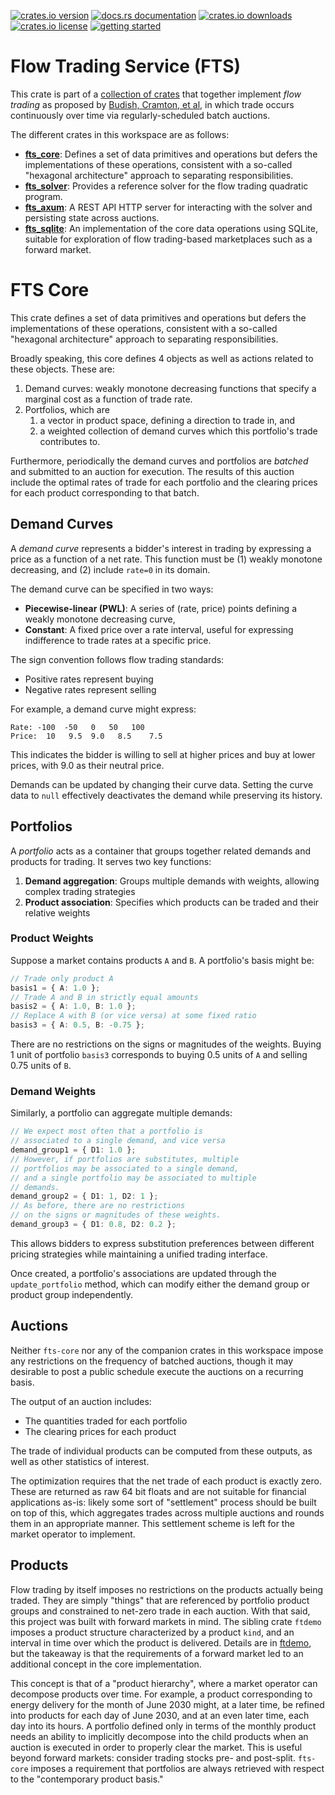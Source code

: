 [![crates.io version](https://img.shields.io/crates/v/fts-core.svg)](https://crates.io/crates/fts-core)
[![docs.rs documentation](https://img.shields.io/docsrs/fts-core.svg)](https://docs.rs/fts-core)
[![crates.io downloads](https://img.shields.io/crates/d/fts-core.svg)](https://crates.io/crates/fts-core)
[![crates.io license](https://img.shields.io/crates/l/fts-core.svg)](https://crates.io/crates/fts-core)
[![getting started](https://img.shields.io/badge/🕮_Guide-grey)](https://flowtrading.forwardmarketdesign.com/)

# Flow Trading Service (FTS)

This crate is part of a [collection of crates](https://github.com/forward-market-design/flow-trading-service) that together implement _flow trading_ as proposed
by [Budish, Cramton, et al](https://cramton.umd.edu/papers2020-2024/budish-cramton-kyle-lee-malec-flow-trading.pdf),
in which trade occurs continuously over time via regularly-scheduled batch auctions.

The different crates in this workspace are as follows:

- **[fts_core]**: Defines a set of data primitives and operations but defers the implementations of these operations, consistent with a so-called "hexagonal architecture" approach to separating responsibilities.
- **[fts_solver]**: Provides a reference solver for the flow trading quadratic program.
- **[fts_axum]**: A REST API HTTP server for interacting with the solver and persisting state across auctions.
- **[fts_sqlite]**: An implementation of the core data operations using SQLite, suitable for exploration of flow trading-based marketplaces such as a forward market.

[fts_core]: ../fts-core/README.md
[fts_solver]: ../fts-solver/README.md
[fts_axum]: ../fts-axum/README.md
[fts_sqlite]: ../fts-sqlite/README.md
[ftdemo]: ../ftdemo/README.md

# FTS Core

This crate defines a set of data primitives and operations but defers the implementations of these operations, consistent with a so-called "hexagonal architecture" approach to separating responsibilities.

Broadly speaking, this core defines 4 objects as well as actions related to these objects. These are:
1. Demand curves: weakly monotone decreasing functions that specify a marginal cost as a function of trade rate.
1. Portfolios, which are
    1. a vector in product space, defining a direction to trade in, and
    1. a weighted collection of demand curves which this portfolio's trade contributes to.

Furthermore, periodically the demand curves and portfolios are *batched* and submitted to an auction for execution. The results of this auction include the optimal rates of trade for each portfolio and the clearing prices for each product corresponding to that batch.

## Demand Curves

A _demand curve_ represents a bidder's interest in trading by expressing a price as a function of a net rate. This function must be (1) weakly monotone decreasing, and (2) include `rate=0` in its domain.

The demand curve can be specified in two ways:

- **Piecewise-linear (PWL)**: A series of (rate, price) points defining a weakly monotone decreasing curve,
- **Constant**: A fixed price over a rate interval, useful for expressing indifference to trade rates at a specific price.

The sign convention follows flow trading standards:

- Positive rates represent buying
- Negative rates represent selling

For example, a demand curve might express:

```text
Rate: -100  -50   0   50   100
Price:  10   9.5  9.0   8.5    7.5
```

This indicates the bidder is willing to sell at higher prices and buy at lower prices, with 9.0 as their neutral price.

Demands can be updated by changing their curve data. Setting the curve data to `null` effectively deactivates the demand while preserving its history.

## Portfolios

A _portfolio_ acts as a container that groups together related demands and products for trading. It serves two key functions:

1. **Demand aggregation**: Groups multiple demands with weights, allowing complex trading strategies
2. **Product association**: Specifies which products can be traded and their relative weights

### Product Weights

Suppose a market contains products `A` and `B`. A portfolio's basis might be:

```typescript
// Trade only product A
basis1 = { A: 1.0 };
// Trade A and B in strictly equal amounts
basis2 = { A: 1.0, B: 1.0 };
// Replace A with B (or vice versa) at some fixed ratio
basis3 = { A: 0.5, B: -0.75 };
```
There are no restrictions on the signs or magnitudes of the weights. Buying 1 unit of portfolio `basis3` corresponds to buying 0.5 units of `A` and selling 0.75 units of `B`.

### Demand Weights

Similarly, a portfolio can aggregate multiple demands:

```typescript
// We expect most often that a portfolio is
// associated to a single demand, and vice versa
demand_group1 = { D1: 1.0 };
// However, if portfolios are substitutes, multiple
// portfolios may be associated to a single demand,
// and a single portfolio may be associated to multiple
// demands.
demand_group2 = { D1: 1, D2: 1 };
// As before, there are no restrictions
// on the signs or magnitudes of these weights.
demand_group3 = { D1: 0.8, D2: 0.2 };
```

This allows bidders to express substitution preferences between different pricing strategies while maintaining a unified trading interface.

Once created, a portfolio's associations are updated through the `update_portfolio` method, which can modify either the demand group or product group independently.

## Auctions

Neither `fts-core` nor any of the companion crates in this workspace impose any restrictions on the frequency of batched auctions, though it may desirable to post a public schedule execute the auctions on a recurring basis.

The output of an auction includes:

- The quantities traded for each portfolio
- The clearing prices for each product

The trade of individual products can be computed from these outputs, as well as other statistics of interest.

The optimization requires that the net trade of each product is exactly zero. These are returned as raw 64 bit floats and are not suitable for financial applications as-is: likely some sort of "settlement" process should be built on top of this, which aggregates trades across multiple auctions and rounds them in an appropriate manner. This settlement scheme is left for the market operator to implement.

## Products

Flow trading by itself imposes no restrictions on the products actually being traded. They are simply "things" that are referenced by portfolio product groups and constrained to net-zero trade in each auction. With that said, this project was built with forward markets in mind. The sibling crate `ftdemo` imposes a product structure characterized by a product `kind`, and an interval in time over which the product is delivered. Details are in [ftdemo], but the takeaway is that the requirements of a forward market led to an additional concept in the core implementation.

This concept is that of a "product hierarchy", where a market operator can decompose products over time. For example, a product corresponding to energy delivery for the month of June 2030 might, at a later time, be refined into products for each day of June 2030, and at an even later time, each day into its hours. A portfolio defined only in terms of the monthly product needs an ability to implicitly decompose into the child products when an auction is executed in order to properly clear the market. This is useful beyond forward markets: consider trading stocks pre- and post-split. `fts-core` imposes a requirement that portfolios are always retrieved with respect to the "contemporary product basis."
